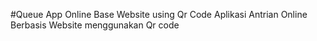 #Queue App Online Base Website using Qr Code 
Aplikasi Antrian Online Berbasis Website menggunakan Qr code
